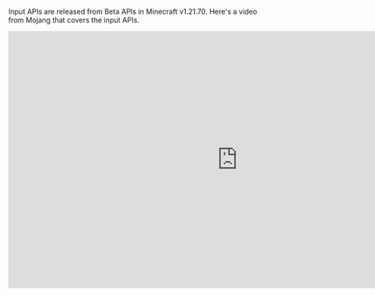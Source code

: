 Input APIs are released from Beta APIs in Minecraft v1.21.70. Here's a video from Mojang that covers the input APIs.

<iframe width="914" height="514" src="https://www.youtube.com/embed/9-AoU4jzm44?start=85" title="1.21.70 Minecraft Update" frameborder="0" allow="accelerometer; autoplay; clipboard-write; encrypted-media; gyroscope; picture-in-picture; web-share" referrerpolicy="strict-origin-when-cross-origin" allowfullscreen></iframe>
